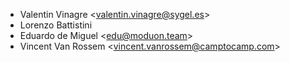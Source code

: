 - Valentin Vinagre \<<valentin.vinagre@sygel.es>\>
- Lorenzo Battistini
- Eduardo de Miguel \<<edu@moduon.team>\>
- Vincent Van Rossem \<<vincent.vanrossem@camptocamp.com>\>
